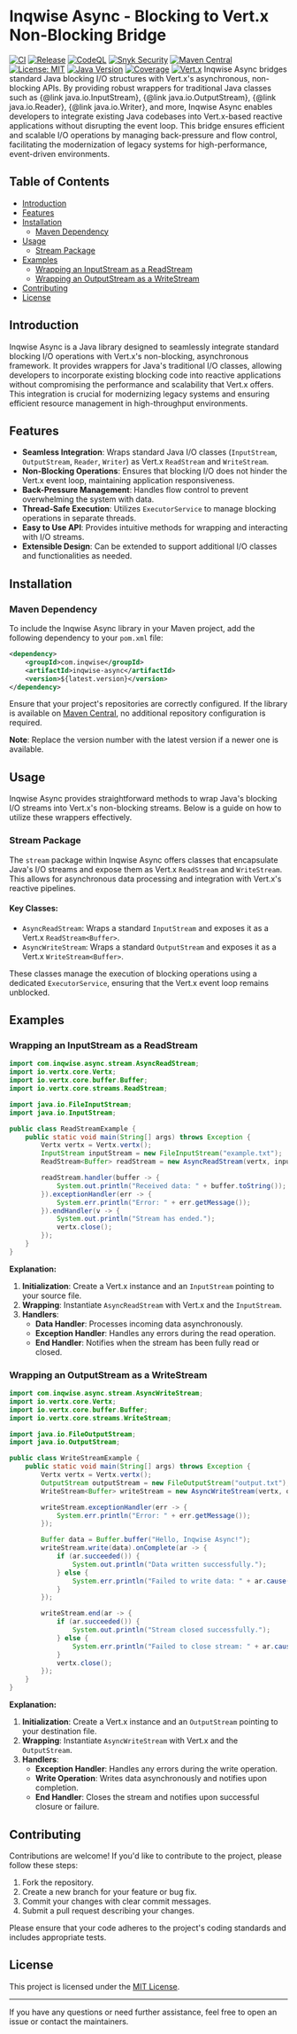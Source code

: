 # Inqwise Async - Blocking to Vert.x Non-Blocking Bridge

[![CI](https://github.com/inqwise/inqwise-async/actions/workflows/ci.yml/badge.svg)](https://github.com/inqwise/inqwise-async/actions/workflows/ci.yml)
[![Release](https://github.com/inqwise/inqwise-async/actions/workflows/release.yml/badge.svg)](https://github.com/inqwise/inqwise-async/actions/workflows/release.yml)
[![CodeQL](https://github.com/inqwise/inqwise-async/actions/workflows/codeql.yml/badge.svg)](https://github.com/inqwise/inqwise-async/actions/workflows/codeql.yml)
[![Snyk Security](https://github.com/inqwise/inqwise-async/actions/workflows/snyk.yml/badge.svg)](https://github.com/inqwise/inqwise-async/actions/workflows/snyk.yml)
[![Maven Central](https://img.shields.io/maven-central/v/com.inqwise/inqwise-async.svg?label=Maven%20Central)](https://search.maven.org/search?q=g:%22com.inqwise%22%20AND%20a:%22inqwise-async%22)
[![License: MIT](https://img.shields.io/badge/License-MIT-yellow.svg)](https://opensource.org/licenses/MIT)
[![Java Version](https://img.shields.io/badge/Java-21%2B-blue.svg)](https://openjdk.java.net/projects/jdk/21/)
[![Coverage](https://img.shields.io/badge/Coverage-77.7%25-yellow.svg)]()
[![Vert.x](https://img.shields.io/badge/Vert.x-5.0.4%2B-purple.svg)](https://vertx.io/)
Inqwise Async bridges standard Java blocking I/O structures with Vert.x's asynchronous, non-blocking APIs. By providing robust wrappers for traditional Java classes such as {@link java.io.InputStream}, {@link java.io.OutputStream}, {@link java.io.Reader}, {@link java.io.Writer}, and more, Inqwise Async enables developers to integrate existing Java codebases into Vert.x-based reactive applications without disrupting the event loop. This bridge ensures efficient and scalable I/O operations by managing back-pressure and flow control, facilitating the modernization of legacy systems for high-performance, event-driven environments.

## Table of Contents

- [Introduction](#introduction)
- [Features](#features)
- [Installation](#installation)
  - [Maven Dependency](#maven-dependency)
- [Usage](#usage)
  - [Stream Package](#stream-package)
- [Examples](#examples)
  - [Wrapping an InputStream as a ReadStream](#wrapping-an-inputstream-as-a-readstream)
  - [Wrapping an OutputStream as a WriteStream](#wrapping-an-outputstream-as-a-writestream)
- [Contributing](#contributing)
- [License](#license)

## Introduction

Inqwise Async is a Java library designed to seamlessly integrate standard blocking I/O operations with Vert.x's non-blocking, asynchronous framework. It provides wrappers for Java's traditional I/O classes, allowing developers to incorporate existing blocking code into reactive applications without compromising the performance and scalability that Vert.x offers. This integration is crucial for modernizing legacy systems and ensuring efficient resource management in high-throughput environments.

## Features

- **Seamless Integration**: Wraps standard Java I/O classes (`InputStream`, `OutputStream`, `Reader`, `Writer`) as Vert.x `ReadStream` and `WriteStream`.
- **Non-Blocking Operations**: Ensures that blocking I/O does not hinder the Vert.x event loop, maintaining application responsiveness.
- **Back-Pressure Management**: Handles flow control to prevent overwhelming the system with data.
- **Thread-Safe Execution**: Utilizes `ExecutorService` to manage blocking operations in separate threads.
- **Easy to Use API**: Provides intuitive methods for wrapping and interacting with I/O streams.
- **Extensible Design**: Can be extended to support additional I/O classes and functionalities as needed.

## Installation

### Maven Dependency

To include the Inqwise Async library in your Maven project, add the following dependency to your `pom.xml` file:

```xml
<dependency>
    <groupId>com.inqwise</groupId>
    <artifactId>inqwise-async</artifactId>
    <version>${latest.version}</version>
</dependency>
```

Ensure that your project's repositories are correctly configured. If the library is available on [Maven Central](https://search.maven.org/), no additional repository configuration is required.

**Note**: Replace the version number with the latest version if a newer one is available.

## Usage

Inqwise Async provides straightforward methods to wrap Java's blocking I/O streams into Vert.x's non-blocking streams. Below is a guide on how to utilize these wrappers effectively.

### Stream Package

The `stream` package within Inqwise Async offers classes that encapsulate Java's I/O streams and expose them as Vert.x `ReadStream` and `WriteStream`. This allows for asynchronous data processing and integration with Vert.x's reactive pipelines.

#### Key Classes:

- `AsyncReadStream`: Wraps a standard `InputStream` and exposes it as a Vert.x `ReadStream<Buffer>`.
- `AsyncWriteStream`: Wraps a standard `OutputStream` and exposes it as a Vert.x `WriteStream<Buffer>`.

These classes manage the execution of blocking operations using a dedicated `ExecutorService`, ensuring that the Vert.x event loop remains unblocked.

## Examples

### Wrapping an InputStream as a ReadStream

```java
import com.inqwise.async.stream.AsyncReadStream;
import io.vertx.core.Vertx;
import io.vertx.core.buffer.Buffer;
import io.vertx.core.streams.ReadStream;

import java.io.FileInputStream;
import java.io.InputStream;

public class ReadStreamExample {
    public static void main(String[] args) throws Exception {
        Vertx vertx = Vertx.vertx();
        InputStream inputStream = new FileInputStream("example.txt");
        ReadStream<Buffer> readStream = new AsyncReadStream(vertx, inputStream);

        readStream.handler(buffer -> {
            System.out.println("Received data: " + buffer.toString());
        }).exceptionHandler(err -> {
            System.err.println("Error: " + err.getMessage());
        }).endHandler(v -> {
            System.out.println("Stream has ended.");
            vertx.close();
        });
    }
}
```

**Explanation:**

1. **Initialization**: Create a Vert.x instance and an `InputStream` pointing to your source file.
2. **Wrapping**: Instantiate `AsyncReadStream` with Vert.x and the `InputStream`.
3. **Handlers**:
   - **Data Handler**: Processes incoming data asynchronously.
   - **Exception Handler**: Handles any errors during the read operation.
   - **End Handler**: Notifies when the stream has been fully read or closed.

### Wrapping an OutputStream as a WriteStream

```java
import com.inqwise.async.stream.AsyncWriteStream;
import io.vertx.core.Vertx;
import io.vertx.core.buffer.Buffer;
import io.vertx.core.streams.WriteStream;

import java.io.FileOutputStream;
import java.io.OutputStream;

public class WriteStreamExample {
    public static void main(String[] args) throws Exception {
        Vertx vertx = Vertx.vertx();
        OutputStream outputStream = new FileOutputStream("output.txt");
        WriteStream<Buffer> writeStream = new AsyncWriteStream(vertx, outputStream);

        writeStream.exceptionHandler(err -> {
            System.err.println("Error: " + err.getMessage());
        });

        Buffer data = Buffer.buffer("Hello, Inqwise Async!");
        writeStream.write(data).onComplete(ar -> {
            if (ar.succeeded()) {
                System.out.println("Data written successfully.");
            } else {
                System.err.println("Failed to write data: " + ar.cause().getMessage());
            }
        });

        writeStream.end(ar -> {
            if (ar.succeeded()) {
                System.out.println("Stream closed successfully.");
            } else {
                System.err.println("Failed to close stream: " + ar.cause().getMessage());
            }
            vertx.close();
        });
    }
}
```

**Explanation:**

1. **Initialization**: Create a Vert.x instance and an `OutputStream` pointing to your destination file.
2. **Wrapping**: Instantiate `AsyncWriteStream` with Vert.x and the `OutputStream`.
3. **Handlers**:
   - **Exception Handler**: Handles any errors during the write operation.
   - **Write Operation**: Writes data asynchronously and notifies upon completion.
   - **End Handler**: Closes the stream and notifies upon successful closure or failure.

## Contributing

Contributions are welcome! If you'd like to contribute to the project, please follow these steps:

1. Fork the repository.
2. Create a new branch for your feature or bug fix.
3. Commit your changes with clear commit messages.
4. Submit a pull request describing your changes.

Please ensure that your code adheres to the project's coding standards and includes appropriate tests.

## License

This project is licensed under the [MIT License](LICENSE).

---

If you have any questions or need further assistance, feel free to open an issue or contact the maintainers.